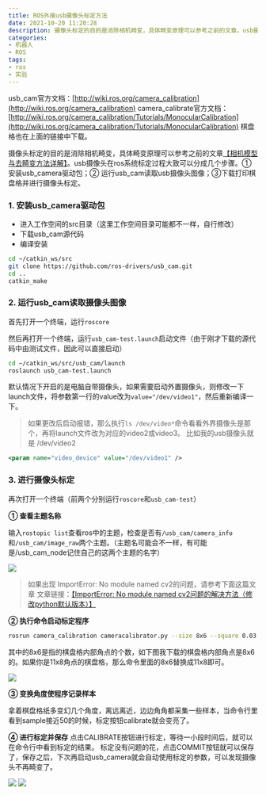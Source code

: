 ```yaml
---
title: ROS外接usb摄像头标定方法
date: 2021-10-20 11:20:28
description: 摄像头标定的目的是消除相机畸变，具体畸变原理可以参考之前的文章。usb摄像头在ros系统标定过程大致可以分成几个步骤。①安装usb_camera驱动包；② 运行usb_cam读取usb摄像头图像；③下载打印棋盘格并进行摄像头标定。
categories:
- 机器人
- ROS
tags:
- ros
- 实验
---
```




usb_cam官方文档：[http://wiki.ros.org/camera_calibration](http://wiki.ros.org/camera_calibration)
camera_calibrate官方文档：[http://wiki.ros.org/camera_calibration/Tutorials/MonocularCalibration](http://wiki.ros.org/camera_calibration/Tutorials/MonocularCalibration)
棋盘格也在上面的链接中下载。

摄像头标定的目的是消除相机畸变，具体畸变原理可以参考之前的文章[【相机模型与去畸变方法详解】](https://blog.csdn.net/weixin_44543463/article/details/120659447)。usb摄像头在ros系统标定过程大致可以分成几个步骤。①安装usb_camera驱动包；② 运行usb_cam读取usb摄像头图像；③下载打印棋盘格并进行摄像头标定。

### 1. 安装usb_camera驱动包
* 进入工作空间的src目录（这里工作空间目录可能都不一样，自行修改）
* 下载usb_cam源代码
* 编译安装
```bash
cd ~/catkin_ws/src
git clone https://github.com/ros-drivers/usb_cam.git
cd ..
catkin_make
```

### 2. 运行usb_cam读取摄像头图像
首先打开一个终端，运行`roscore`

然后再打开一个终端，运行`usb_cam-test.launch`启动文件（由于刚才下载的源代码中由测试文件，因此可以直接启动）
```bash
cd ~/catkin_ws/src/usb_cam/launch
roslaunch usb_cam-test.launch
```

默认情况下开启的是电脑自带摄像头，如果需要启动外置摄像头，则修改一下launch文件，将参数第一行的value改为`value="/dev/video1"`，然后重新编译一下。
> 如果更改后启动报错，那么执行`ls /dev/video*`命令看看外界摄像头是那个，再将launch文件改为对应的video2或video3。
> 比如我的usb摄像头就是 /dev/video2
```xml
<param name="video_device" value="/dev/video1" />
```

### 3. 进行摄像头标定
再次打开一个终端（前两个分别运行`roscore`和`usb_cam-test`）

**① 查看主题名称**

输入`rostopic list`查看ros中的主题，检查是否有`/usb_cam/camera_info`和`/usb_cam/image_raw`两个主题。（主题名可能会不一样，有可能是/usb_cam_node记住自己的这两个主题的名字）

![](https://img-blog.csdnimg.cn/b181107aca094125a555a094dcbd924a.png?x-oss-process=image/watermark,type_ZHJvaWRzYW5zZmFsbGJhY2s,shadow_50,text_Q1NETiBASGFsZl9B,size_20,color_FFFFFF,t_70,g_se,x_16#pic_center)
> 如果出现 ImportError: No module named cv2的问题，请参考下面这篇文章
> 文章链接：[【ImportError: No module named cv2问题的解决方法（修改python默认版本）】](https://blog.csdn.net/weixin_44543463/article/details/120717831#pic_center)
>

**② 执行命令启动标定程序**

```bash
rosrun camera_calibration cameracalibrator.py --size 8x6 --square 0.03 image:=/usb_cam/image_raw camera:=/usb_cam
```
其中的8x6是指的棋盘格内部角点的个数，如下图我下载的棋盘格内部角点是8x6的。如果你是11x8角点的棋盘格，那么命令里面的8x6替换成11x8即可。

![](https://img-blog.csdnimg.cn/f3d18f55888e49de80a386f4b232dd10.png?x-oss-process=image/watermark,type_ZHJvaWRzYW5zZmFsbGJhY2s,shadow_50,text_Q1NETiBASGFsZl9B,size_15,color_FFFFFF,t_70,g_se,x_16#pic_center)

**③ 变换角度使程序记录样本**

拿着棋盘格纸多变幻几个角度，离远离近，边边角角都采集一些样本，当命令行里看到sample接近50的时候，标定按钮calibrate就会变亮了。

**④ 进行标定并保存**
点击CALIBRATE按钮进行标定，等待一小段时间后，就可以在命令行中看到标定的结果。
标定没有问题的花，点击COMMIT按钮就可以保存了，保存之后，下次再启动usb_camera就会自动使用标定的参数，可以发现摄像头不再畸变了。

![](https://img-blog.csdnimg.cn/de3634f5cd8440d6a70c20a5c0e80714.png?x-oss-process=image/watermark,type_ZHJvaWRzYW5zZmFsbGJhY2s,shadow_50,text_Q1NETiBASGFsZl9B,size_20,color_FFFFFF,t_70,g_se,x_16#pic_center)
![](https://img-blog.csdnimg.cn/eb476779f1be4109a71c2ac8094379c4.png?x-oss-process=image/watermark,type_ZHJvaWRzYW5zZmFsbGJhY2s,shadow_50,text_Q1NETiBASGFsZl9B,size_20,color_FFFFFF,t_70,g_se,x_16#pic_center)
